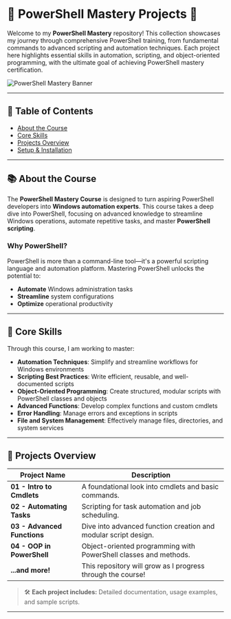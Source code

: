 # 🚀 PowerShell Mastery Projects 🚀

Welcome to my **PowerShell Mastery** repository! This collection showcases my journey through comprehensive PowerShell training, from fundamental commands to advanced scripting and automation techniques. Each project here highlights essential skills in automation, scripting, and object-oriented programming, with the ultimate goal of achieving PowerShell mastery certification.

![PowerShell Mastery Banner](https://aka.ms/powershellheroposter)

---

## 📝 Table of Contents

- [About the Course](#about-the-course)
- [Core Skills](#core-skills)
- [Projects Overview](#projects-overview)
- [Setup & Installation](#setup--installation)

---

## 📚 About the Course

The **PowerShell Mastery Course** is designed to turn aspiring PowerShell developers into **Windows automation experts**. This course takes a deep dive into PowerShell, focusing on advanced knowledge to streamline Windows operations, automate repetitive tasks, and master **PowerShell scripting**.

### Why PowerShell?
PowerShell is more than a command-line tool—it's a powerful scripting language and automation platform. Mastering PowerShell unlocks the potential to:
- **Automate** Windows administration tasks
- **Streamline** system configurations
- **Optimize** operational productivity

---

## 🌟 Core Skills

Through this course, I am working to master:
- **Automation Techniques**: Simplify and streamline workflows for Windows environments
- **Scripting Best Practices**: Write efficient, reusable, and well-documented scripts
- **Object-Oriented Programming**: Create structured, modular scripts with PowerShell classes and objects
- **Advanced Functions**: Develop complex functions and custom cmdlets
- **Error Handling**: Manage errors and exceptions in scripts
- **File and System Management**: Effectively manage files, directories, and system services

---

## 📂 Projects Overview

| Project Name               | Description                                                                 |
| -------------------------- | --------------------------------------------------------------------------- |
| **01 - Intro to Cmdlets**  | A foundational look into cmdlets and basic commands.                       |
| **02 - Automating Tasks**  | Scripting for task automation and job scheduling.                          |
| **03 - Advanced Functions**| Dive into advanced function creation and modular script design.            |
| **04 - OOP in PowerShell** | Object-oriented programming with PowerShell classes and methods.           |
| **...and more!**           | This repository will grow as I progress through the course!                |

> 🛠️ **Each project includes:** Detailed documentation, usage examples, and sample scripts.

---
